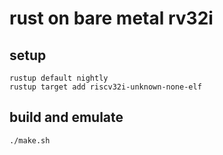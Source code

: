 # rust on bare metal rv32i

## setup
```
rustup default nightly
rustup target add riscv32i-unknown-none-elf
```

## build and emulate
```
./make.sh
```
